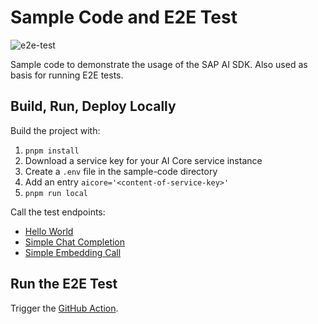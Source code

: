 # Sample Code and E2E Test

![e2e-test](https://github.com/SAP/ai-sdk-js/actions/workflows/e2e-test.yaml/badge.svg)

Sample code to demonstrate the usage of the SAP AI SDK.
Also used as basis for running E2E tests.

## Build, Run, Deploy Locally

Build the project with:

1. `pnpm install`
2. Download a service key for your AI Core service instance
3. Create a `.env` file in the sample-code directory
4. Add an entry `aicore='<content-of-service-key>'`
5. `pnpm run local`

Call the test endpoints:

- [Hello World](localhost:8080/)
- [Simple Chat Completion](localhost:8080/llm)
- [Simple Embedding Call](localhost:8080/embedding)

## Run the E2E Test

Trigger the [GitHub Action](https://github.com/SAP/ai-sdk-js/actions/workflows/e2e-test.yml).
